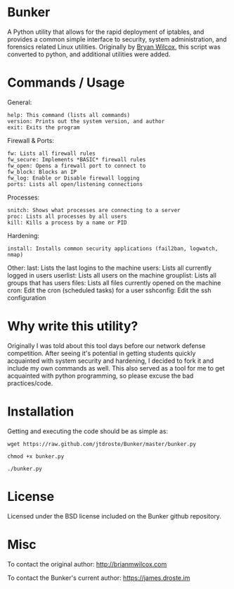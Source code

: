 Bunker
============

A Python utility that allows for the rapid deployment of iptables, and provides a common simple interface to security, system administration, and forensics related Linux utilities.  Originally by [Bryan Wilcox](https://github.com/briwilcox), this script was converted to python, and additional utilities were added.

# Commands / Usage

General:

	help: This command (lists all commands)
	version: Prints out the system version, and author
	exit: Exits the program

Firewall & Ports:

	fw: Lists all firewall rules
	fw_secure: Implements *BASIC* firewall rules
	fw_open: Opens a firewall port to connect to
	fw_block: Blocks an IP
	fw_log: Enable or Disable firewall logging
	ports: Lists all open/listening connections

Processes:

	snitch: Shows what processes are connecting to a server
	proc: Lists all processes by all users
	kill: Kills a process by a name or PID

Hardening:

	install: Installs common security applications (fail2ban, logwatch, nmap)

Other:
	last: Lists the last logins to the machine
	users: Lists all currently logged in users
	userlist: Lists all users on the machine
	grouplist: Lists all groups that has users
	files: Lists all files currently opened on the machine
	cron: Edit the cron (scheduled tasks) for a user
	sshconfig: Edit the ssh configuration

# Why write this utility?

Originally I was told about this tool days before our network defense competition.  After seeing it's potential in getting students quickly acquainted with system security and hardening, I decided to fork it and include my own commands as well.  This also served as a tool for me to get acquainted with python programming, so please excuse the bad practices/code.

# Installation

Getting and executing the code should be as simple as:

    wget https://raw.github.com/jtdroste/Bunker/master/bunker.py

    chmod +x bunker.py

    ./bunker.py


# License

Licensed under the BSD license included on the Bunker github repository.

# Misc

To contact the original author: http://brianmwilcox.com

To contact the Bunker's current author: https://james.droste.im
